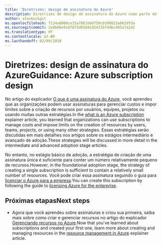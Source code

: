 ```yaml
---
title: 'Diretrizes: design de assinatura do Azure'
description: Diretrizes de design de assinatura do Azure como parte de uma estratégia básica de adoção da nuvem
author: alexbuckgit
ms.openlocfilehash: 7134a0000ce33a786166d759cb390023a062dfda
ms.sourcegitcommit: 2e8b06e9c07875d65b91d5431bfd4bc465a7a242
ms.translationtype: HT
ms.contentlocale: pt-BR
ms.lasthandoff: 02/09/2018
---
```

# <a name="guidance-azure-subscription-design"></a><span data-ttu-id="d56f2-103">Diretrizes: design de assinatura do Azure</span><span class="sxs-lookup"><span data-stu-id="d56f2-103">Guidance: Azure subscription design</span></span> 

<span data-ttu-id="d56f2-104">No artigo do explicador [O que é uma assinatura do Azure](subscription-explainer.md), você aprendeu que as organizações podem usar assinaturas para gerenciar custos e impor limites sobre a criação de recursos por usuários, equipes, projetos ou usando muitas outras estratégias.</span><span class="sxs-lookup"><span data-stu-id="d56f2-104">In the [what is an Azure subscription](subscription-explainer.md) explainer article, you learned that organizations can use subscriptions to manage costs and impose limits on the creation of resources by users, teams, projects, or using many other strategies.</span></span> <span data-ttu-id="d56f2-105">Essas estratégias serão discutidas em mais detalhes nos artigos sobre os estágios intermediário e avançado de adoção.</span><span class="sxs-lookup"><span data-stu-id="d56f2-105">These strategies will be discussed in more detail in the intermediate and advanced adoption stage articles.</span></span>

<span data-ttu-id="d56f2-106">No entanto, no estágio básico de adoção, a estratégia de criação de uma assinatura única é suficiente para conter um número relativamente pequeno de recursos.</span><span class="sxs-lookup"><span data-stu-id="d56f2-106">However, in the foundational adoption stage, the strategy of creating a single subscription is sufficient to contain a relatively small number of resources.</span></span> <span data-ttu-id="d56f2-107">Você pode criar essa assinatura seguindo o guia para [licenciar o Azure para a empresa][azure-enterprise-licensing].</span><span class="sxs-lookup"><span data-stu-id="d56f2-107">You can create this subscription by following the guide to [licensing Azure for the enterprise][azure-enterprise-licensing].</span></span>

## <a name="next-steps"></a><span data-ttu-id="d56f2-108">Próximas etapas</span><span class="sxs-lookup"><span data-stu-id="d56f2-108">Next steps</span></span>

* <span data-ttu-id="d56f2-109">Agora que você aprendeu sobre assinaturas e criou sua primeira, saiba mais sobre como criar e gerenciar recursos no artigo do explicador [Gerenciando recursos no Azure](resource-manager-explainer.md).</span><span class="sxs-lookup"><span data-stu-id="d56f2-109">Now that you've learned about subscriptions and created your first one, learn more about creating and managing resources in the [resource management in Azure](resource-manager-explainer.md) explainer article.</span></span>

[azure-enterprise-licensing]: https://azure.microsoft.com/pricing/enterprise-agreement
